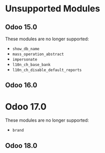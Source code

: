 # Unsupported Modules

## Odoo 15.0

These modules are no longer supported:

* `show_db_name`
* `mass_operation_abstract`
* `impersonate`
* `l10n_ch_base_bank`
* `l10n_ch_disable_default_reports`

## Odoo 16.0
# Odoo 17.0

These modules are no longer supported:

* `brand`

## Odoo 18.0